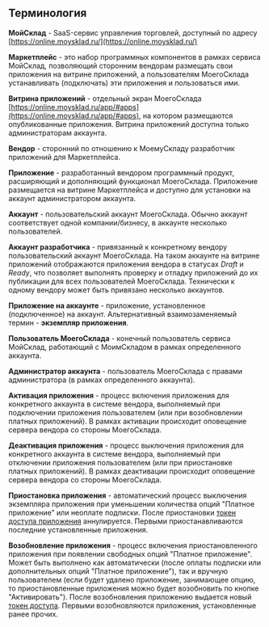 ## Терминология
**МойСклад** - SaaS-сервис управления торговлей, доступный по адресу [https://online.moysklad.ru/](https://online.moysklad.ru/)

**Маркетплейс** - это набор программных компонентов в рамках сервиса МойСклад, позволяющий 
сторонним вендорам размещать свои приложения на витрине приложений, а пользователям МоегоСклада устанавливать 
(подключать) эти приложения и пользоваться ими.

**Витрина приложений** - отдельный экран МоегоСклада [https://online.moysklad.ru/app/#apps](https://online.moysklad.ru/app/#apps),
 на котором размещаются опубликованные приложения. Витрина приложений доступна только администраторам аккаунта.
 
**Вендор** - сторонний по отношению к МоемуСкладу разработчик приложений для Маркетплейса.

**Приложение** - разработанный вендором программный продукт, расширяющий и дополняющий функционал МоегоСклада. 
Приложение размещается на витрине Маркетплейса и доступно для установки на аккаунт администратором аккаунта.

**Аккаунт** - пользовательский аккаунт МоегоСклада. Обычно аккаунт соответствует одной компании/бизнесу, 
 в аккаунте несколько пользователей.

**Аккаунт разработчика** - привязанный к конкретному вендору пользовательский аккаунт МоегоСклада. 
На таком аккаунте на витрине приложений отображаются приложения вендора в статусах _Draft_ и _Ready_, 
что позволяет выполнять проверку и отладку приложений до их публикации для всех пользователей МоегоСклада. 
Технически к одному вендору может быть привязано несколько аккаунтов.

**Приложение на аккаунте** - приложение, установленное (подключенное) на аккаунт.
Альтернативный взаимозаменяемый термин - **экземпляр приложения**.

**Пользователь МоегоСклада** - конечный пользователь сервиса МойСклад, работающий 
с МоимСкладом в рамках определенного аккаунта.

**Администратор аккаунта** - пользователь МоегоСклада с правами администратора (в рамках определенного аккаунта).

**Активация приложения** - процесс включения приложения для конкретного аккаунта в системе вендора, 
выполняемый при подключении приложения пользователем (или при возобновлении платных приложений). 
В рамках активации происходит оповещение сервера вендора со стороны МоегоСклада.

**Деактивация приложения** - процесс выключения приложения для конкретного аккаунта в системе вендора, 
выполняемый при отключении приложения пользователем (или при приостановке платных приложений). В рамках деактивации 
происходит оповещение сервера вендора со стороны МоегоСклада.

**Приостановка приложения** - автоматический процесс выключения экземпляра приложения при уменьшении 
количества опций "Платное приложение" или неоплате подписки. После приостановки [токен доступа приложения](#dostup-po-tokenu-k-json-api-1-2) 
аннулируется. Первыми приостанавливаются последние установленные приложения.

**Возобновление приложения** - процесс включения приостановленного приложения при появлении свободных опций "Платное 
приложение". Может быть выполнено как автоматически (после оплаты подписки или дополнительных опций "Платное приложение"), 
так и вручную пользователем (если будет удалено приложение, занимающее опцию, то приостановленные приложения можно будет 
возобновить по кнопке "Активировать"). После возобновления приложению выдается новый [токен доступа](#dostup-po-tokenu-k-json-api-1-2). 
Первыми возобновляются приложения, установленные ранее прочих.
